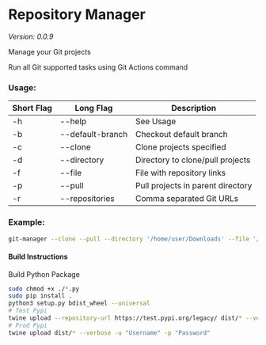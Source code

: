 # Repository Manager
*Version: 0.0.9*

Manage your Git projects

Run all Git supported tasks using Git Actions command

### Usage:
| Short Flag | Long Flag        | Description                       |
|------------|------------------|-----------------------------------|
| -h         | --help           | See Usage                         |
| -b         | --default-branch | Checkout default branch           |
| -c         | --clone          | Clone projects specified          |
| -d         | --directory      | Directory to clone/pull projects  |
| -f         | --file           | File with repository links        |
| -p         | --pull           | Pull projects in parent directory |
| -r         | --repositories   | Comma separated Git URLs          |

### Example:
```bash
git-manager --clone --pull --directory '/home/user/Downloads' --file '/home/user/Downloads/repositories.txt' --repositories 'https://github.com/Knucklessg1/media-downloader,https://github.com/Knucklessg1/genius-bot'
```


#### Build Instructions
Build Python Package

```bash
sudo chmod +x ./*.py
sudo pip install .
python3 setup.py bdist_wheel --universal
# Test Pypi
twine upload --repository-url https://test.pypi.org/legacy/ dist/* --verbose -u "Username" -p "Password"
# Prod Pypi
twine upload dist/* --verbose -u "Username" -p "Password"
```
